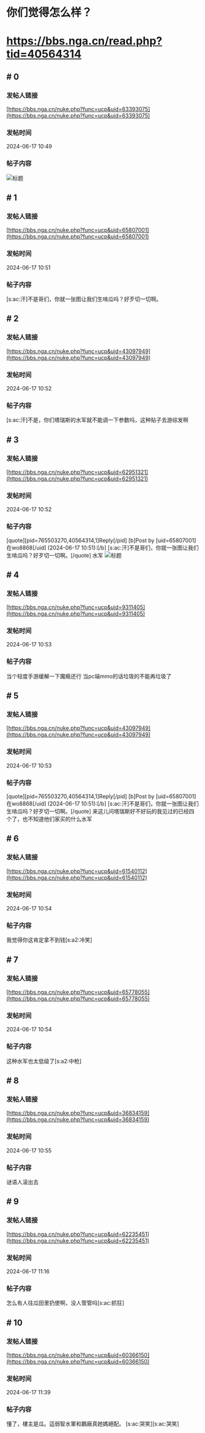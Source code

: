 # 你们觉得怎么样？
# https://bbs.nga.cn/read.php?tid=40564314

## \# 0
### 发帖人链接
[https://bbs.nga.cn/nuke.php?func=ucp&uid=63393075](https://bbs.nga.cn/nuke.php?func=ucp&uid=63393075)
### 发帖时间
2024-06-17 10:49
### 帖子内容
![标题](https://img.nga.178.com/attachments/mon_202406/17/-10hkdbQ19i-fop1ZhT3cShs-12j.jpg.medium.jpg)
## \# 1
### 发帖人链接
[https://bbs.nga.cn/nuke.php?func=ucp&uid=65807001](https://bbs.nga.cn/nuke.php?func=ucp&uid=65807001)
### 发帖时间
2024-06-17 10:51
### 帖子内容
[s:ac:汗]不是哥们，你就一张图让我们生啃瓜吗？好歹切一切啊。
## \# 2
### 发帖人链接
[https://bbs.nga.cn/nuke.php?func=ucp&uid=43097949](https://bbs.nga.cn/nuke.php?func=ucp&uid=43097949)
### 发帖时间
2024-06-17 10:52
### 帖子内容
[s:ac:汗]不是，你们塔瑞斯的水军就不能调一下参数吗，这种贴子去游综发啊
## \# 3
### 发帖人链接
[https://bbs.nga.cn/nuke.php?func=ucp&uid=62951321](https://bbs.nga.cn/nuke.php?func=ucp&uid=62951321)
### 发帖时间
2024-06-17 10:52
### 帖子内容
[quote][pid=765503270,40564314,1]Reply[/pid] [b]Post by [uid=65807001]在wo8868[/uid] (2024-06-17 10:51):[/b]
[s:ac:汗]不是哥们，你就一张图让我们生啃瓜吗？好歹切一切啊。[/quote]
水军
![标题](https://img.nga.178.com/attachments/mon_202406/17/-10hkdbQ19i-1pntK20T1kShs-12h.jpg.medium.jpg)
## \# 4
### 发帖人链接
[https://bbs.nga.cn/nuke.php?func=ucp&uid=9311405](https://bbs.nga.cn/nuke.php?func=ucp&uid=9311405)
### 发帖时间
2024-06-17 10:53
### 帖子内容
当个轻度手游缓解一下魔瘾还行 当pc端mmo的话垃圾的不能再垃圾了
## \# 5
### 发帖人链接
[https://bbs.nga.cn/nuke.php?func=ucp&uid=43097949](https://bbs.nga.cn/nuke.php?func=ucp&uid=43097949)
### 发帖时间
2024-06-17 10:53
### 帖子内容
[quote][pid=765503270,40564314,1]Reply[/pid] [b]Post by [uid=65807001]在wo8868[/uid] (2024-06-17 10:51):[/b]
[s:ac:汗]不是哥们，你就一张图让我们生啃瓜吗？好歹切一切啊。[/quote]
来这儿问塔瑞斯好不好玩的我见过的已经四个了，也不知道他们家买的什么水军
## \# 6
### 发帖人链接
[https://bbs.nga.cn/nuke.php?func=ucp&uid=61540112](https://bbs.nga.cn/nuke.php?func=ucp&uid=61540112)
### 发帖时间
2024-06-17 10:54
### 帖子内容
我觉得你这肯定拿不到钱[s:a2:冷笑]
## \# 7
### 发帖人链接
[https://bbs.nga.cn/nuke.php?func=ucp&uid=65778055](https://bbs.nga.cn/nuke.php?func=ucp&uid=65778055)
### 发帖时间
2024-06-17 10:54
### 帖子内容
这种水军也太低级了[s:a2:中枪]
## \# 8
### 发帖人链接
[https://bbs.nga.cn/nuke.php?func=ucp&uid=36834159](https://bbs.nga.cn/nuke.php?func=ucp&uid=36834159)
### 发帖时间
2024-06-17 10:55
### 帖子内容
谜语人滚出去
## \# 9
### 发帖人链接
[https://bbs.nga.cn/nuke.php?func=ucp&uid=62235451](https://bbs.nga.cn/nuke.php?func=ucp&uid=62235451)
### 发帖时间
2024-06-17 11:16
### 帖子内容
怎么有人往瓜田里扔使啊，没人管管吗[s:ac:抓狂]
## \# 10
### 发帖人链接
[https://bbs.nga.cn/nuke.php?func=ucp&uid=60366150](https://bbs.nga.cn/nuke.php?func=ucp&uid=60366150)
### 发帖时间
2024-06-17 11:39
### 帖子内容
懂了，樓主是瓜。這弱智水軍和鵝廠真她媽絕配。  [s:ac:哭笑][s:ac:哭笑]

